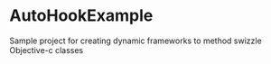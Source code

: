 # AutoHookExample
Sample project for creating dynamic frameworks to method swizzle Objective-c classes
